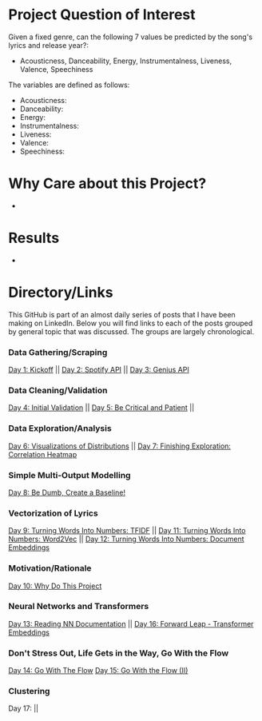 # Project Question of Interest
Given a fixed genre, can the following 7 values be predicted by the song's lyrics and release year?:
- Acousticness, Danceability, Energy, Instrumentalness, Liveness, Valence, Speechiness

The variables are defined as follows:
- Acousticness: 
- Danceability: 
- Energy: 
- Instrumentalness: 
- Liveness: 
- Valence: 
- Speechiness: 

# Why Care about this Project?
- 

# Results
- 

# Directory/Links
This GitHub is part of an almost daily series of posts that I have been making on LinkedIn.  Below you will find links to each of the posts grouped by general topic that was discussed.  The groups are largely chronological.

### Data Gathering/Scraping
[Day 1: Kickoff](https://www.linkedin.com/posts/jay-seabrum_nlp-music-lyrics-activity-6961088320797904897-Uv9Q?utm_source=share&utm_medium=member_desktop)  || 
[Day 2: Spotify API](https://www.linkedin.com/posts/jay-seabrum_nlp-music-lyrics-activity-6961414284979421185-T8FT?utm_source=share&utm_medium=member_desktop) ||
[Day 3: Genius API](https://www.linkedin.com/posts/jay-seabrum_nlp-music-lyrics-activity-6961801079630028800-kedg?utm_source=share&utm_medium=member_desktop) 

### Data Cleaning/Validation
[Day 4: Initial Validation](https://www.linkedin.com/posts/jay-seabrum_nlp-music-lyrics-activity-6962239209873031169-6jrh?utm_source=share&utm_medium=member_desktop) || 
[Day 5: Be Critical and Patient](https://www.linkedin.com/posts/jay-seabrum_nlp-music-lyrics-activity-6962505961064333312-FN-S?utm_source=share&utm_medium=member_desktop) || 

### Data Exploration/Analysis
[Day 6: Visualizations of Distributions](https://www.linkedin.com/posts/jay-seabrum_nlp-music-lyrics-activity-6962953547126620160-TRhy?utm_source=share&utm_medium=member_desktop) ||
[Day 7: Finishing Exploration: Correlation Heatmap](https://www.linkedin.com/posts/jay-seabrum_nlp-music-lyrics-activity-6963242571338850305-nEgY?utm_source=share&utm_medium=member_desktop)

### Simple Multi-Output Modelling
[Day 8: Be Dumb, Create a Baseline!](https://www.linkedin.com/posts/jay-seabrum_nlp-music-lyrics-activity-6963601684140875776-bKe1?utm_source=share&utm_medium=member_desktop)

### Vectorization of Lyrics
[Day 9: Turning Words Into Numbers: TFIDF](https://www.linkedin.com/posts/jay-seabrum_day-9-turning-words-into-numbers-activity-6964063050224078848--BEy?utm_source=share&utm_medium=member_desktop) ||
[Day 11: Turning Words Into Numbers: Word2Vec](https://www.linkedin.com/posts/jay-seabrum_nlp-music-lyrics-activity-6964760339284443136-QAU1?utm_source=share&utm_medium=member_desktop) ||
[Day 12: Turning Words Into Numbers: Document Embeddings](https://www.linkedin.com/posts/jay-seabrum_day-12-turning-words-to-numbers-activity-6965129419787038720-VjIB?utm_source=share&utm_medium=member_desktop)

### Motivation/Rationale
[Day 10: Why Do This Project](https://www.linkedin.com/posts/jay-seabrum_nlp-music-lyrics-activity-6964296182571417600-gSVC?utm_source=share&utm_medium=member_desktop)

### Neural Networks and Transformers
[Day 13: Reading NN Documentation](https://www.linkedin.com/posts/jay-seabrum_nlp-music-lyrics-activity-6965477239282941952-IepF?utm_source=share&utm_medium=member_desktop) || 
[Day 16: Forward Leap - Transformer Embeddings](https://www.linkedin.com/posts/jay-seabrum_nlp-music-lyrics-activity-6966536057853005824-9qaU?utm_source=share&utm_medium=member_desktop)

### Don't Stress Out, Life Gets in the Way, Go With the Flow
[Day 14: Go With The Flow](https://www.linkedin.com/posts/jay-seabrum_66daysofdata-linkedinhardmode-nlp-activity-6965852836291051520-CZyd?utm_source=share&utm_medium=member_desktop)
[Day 15: Go With the Flow (II)](https://www.linkedin.com/posts/jay-seabrum_nlp-music-lyrics-activity-6966210911481065472-SaNo?utm_source=share&utm_medium=member_desktop)

### Clustering
Day 17:   ||
